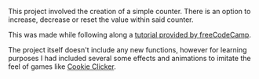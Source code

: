 This project involved the creation of a simple counter. There is an option to increase, decrease or reset the value within said counter.

This was made while following along a [tutorial provided by freeCodeCamp](https://www.youtube.com/watch?v=3PHXvlpOkf4&t=1825s).

The project itself doesn't include any new functions, however for learning purposes I had included several some effects and animations to imitate the feel of games like [Cookie Clicker](https://orteil.dashnet.org/cookieclicker/).
